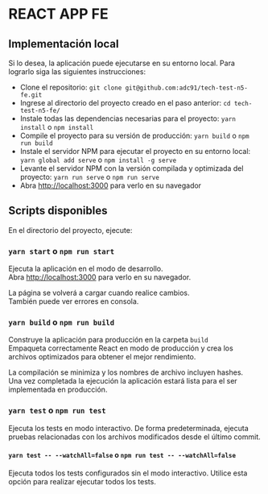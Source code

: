 # REACT APP FE

## Implementación local

Si lo desea, la aplicación puede ejecutarse en su entorno local. Para lograrlo siga las siguientes instrucciones:

* Clone el repositorio: `git clone git@github.com:adc91/tech-test-n5-fe.git`
* Ingrese al directorio del proyecto creado en el paso anterior: `cd tech-test-n5-fe/`
* Instale todas las dependencias necesarias para el proyecto: `yarn install` o `npm install`
* Compile el proyecto para su versión de producción: `yarn build` o `npm run build`
* Instale el servidor NPM para ejecutar el proyecto en su entorno local: `yarn global add serve` o `npm install -g serve`
* Levante el servidor NPM con la versión compilada y optimizada del proyecto: `yarn run serve` o `npm run serve`
* Abra [http://localhost:3000](http://localhost:3000) para verlo en su navegador

## Scripts disponibles

En el directorio del proyecto, ejecute:

### `yarn start` o `npm run start`

Ejecuta la aplicación en el modo de desarrollo.\
Abra [http://localhost:3000](http://localhost:3000) para verlo en su navegador.

La página se volverá a cargar cuando realice cambios.\
También puede ver errores en consola.

### `yarn build` o `npm run build`

Construye la aplicación para producción en la carpeta `build`\
Empaqueta correctamente React en modo de producción y crea los archivos optimizados para obtener el mejor rendimiento.

La compilación se minimiza y los nombres de archivo incluyen hashes.\
Una vez completada la ejecución la aplicación estará lista para el ser implementada en producción.

### `yarn test` o `npm run test`

Ejecuta los tests en modo interactivo.
De forma predeterminada, ejecuta pruebas relacionadas con los archivos modificados desde el último commit.

#### `yarn test -- --watchAll=false` o `npm run test -- --watchAll=false`

Ejecuta todos los tests configurados sin el modo interactivo. Utilice esta opción para realizar ejecutar todos los tests.
